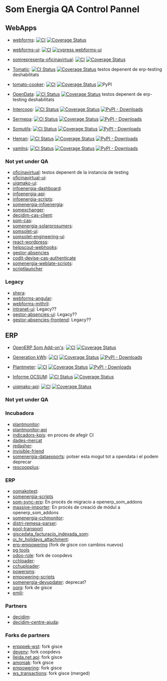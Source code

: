 # Som Energia QA Control Pannel

## WebApps

- [webforms](https://github.com/Som-Energia/webforms): 
  [![CI](https://github.com/Som-Energia/webforms/actions/workflows/main.yml/badge.svg)](https://github.com/Som-Energia/webforms/actions/workflows/main.yml)
  [![Coverage Status](https://coveralls.io/repos/github/Som-Energia/webforms/badge.svg?branch=main)](https://coveralls.io/github/Som-Energia/webforms?branch=main)

- [webforms-ui](https://github.com/Som-Energia/webforms-ui): 
  [![CI](https://github.com/Som-Energia/webforms-ui/actions/workflows/main.yml/badge.svg)](https://github.com/Som-Energia/webforms-ui/actions/workflows/main.yml)
  [![cypress webforms-ui](https://github.com/Som-Energia/webforms-ui/actions/workflows/cypress.yml/badge.svg)](https://github.com/Som-Energia/webforms-ui/actions/workflows/cypress.yml)

- [somrepresenta-oficinavirtual](https://github.com/Som-Energia/somrepresenta-oficinavirtual):
[![CI](https://github.com/Som-Energia/somrepresenta-oficinavirtual/actions/workflows/main.yml/badge.svg)](https://github.com/Som-Energia/somrepresenta-oficinavirtual/actions/workflows/main.yml)
[![Coverage Status](https://coveralls.io/repos/github/Som-Energia/somrepresenta-oficinavirtual/badge.svg?branch=main)](https://coveralls.io/github/Som-Energia/somrepresenta-oficinavirtual?branch=main)

-
  [Tomatic](https://github.com/Som-Energia/somenergia-tomatic):
  [![CI Status](https://github.com/Som-Energia/somenergia-tomatic/actions/workflows/main.yml/badge.svg)](https://github.com/Som-Energia/somenergia-tomatic/actions/workflows/main.yml)
  [![Coverage Status](https://coveralls.io/repos/github/Som-Energia/somenergia-tomatic/badge.svg?branch=master)](https://coveralls.io/github/Som-Energia/somenergia-tomatic?branch=master)
  testos depenent de erp-testing deshabilitats

- [tomato-cooker](https://github.com/Som-Energia/tomato-cooker):
  [![CI](https://github.com/Som-Energia/tomato-cooker/actions/workflows/main.yml/badge.svg)](https://github.com/Som-Energia/tomato-cooker/actions/workflows/main.yml)
  [![Coverage Status](https://coveralls.io/repos/github/Som-Energia/tomato-cooker/badge.svg?branch=master)](https://coveralls.io/github/Som-Energia/tomato-cooker?branch=main)
  ![PyPI](https://img.shields.io/pypi/v/tomato-cooker)

-
  [OpenData](https://github.com/Som-Energia/somenergia-opendata):
  [![CI Status](https://github.com/Som-Energia/somenergia-opendata/actions/workflows/main.yml/badge.svg)](https://github.com/Som-Energia/somenergia-opendata/actions/workflows/main.yml)
  [![Coverage Status](https://coveralls.io/repos/github/Som-Energia/somenergia-opendata/badge.svg?branch=master)](https://coveralls.io/github/Som-Energia/somenergia-opendata?branch=master)
  testos depenent de erp-testing deshabilitats
- 
  [Intercoop](https://github.com/Som-Energia/intercoop):
  [![CI Status](https://github.com/Som-Energia/intercoop/actions/workflows/main.yml/badge.svg)](https://github.com/Som-Energia/intercoop/actions/workflows/main.yml)
  [![Coverage Status](https://coveralls.io/repos/github/Som-Energia/intercoop/badge.svg?branch=master)](https://coveralls.io/github/Som-Energia/intercoop?branch=master)
  [![PyPI - Downloads](https://img.shields.io/pypi/dm/intercoop)](https://pypi.org/project/intercoop)
- 
  [Sermepa](https://github.com/Som-Energia/sermepa):
  [![CI Status](https://github.com/Som-Energia/sermepa/actions/workflows/main.yml/badge.svg)](https://github.com/Som-Energia/sermepa/actions/workflows/main.yml)
  [![Coverage Status](https://coveralls.io/repos/github/Som-Energia/sermepa/badge.svg?branch=master)](https://coveralls.io/github/Som-Energia/sermepa?branch=master)
  [![PyPI - Downloads](https://img.shields.io/pypi/dm/sermepa)](https://pypi.org/project/sermepa)
- 
  [Somutils](https://github.com/Som-Energia/somenergia-utils):
  [![CI Status](https://github.com/Som-Energia/somenergia-utils/actions/workflows/main.yml/badge.svg)](https://github.com/Som-Energia/somenergia-utils/actions/workflows/main.yml)
  [![Coverage Status](https://coveralls.io/repos/github/Som-Energia/somenergia-utils/badge.svg?branch=master)](https://coveralls.io/github/Som-Energia/somenergia-utils?branch=master)
  [![PyPI - Downloads](https://img.shields.io/pypi/dm/somutils)](https://pypi.org/project/somutils)
- 
  [Heman](https://github.com/Som-Energia/heman):
  [![CI Status](https://github.com/Som-Energia/heman/actions/workflows/main.yml/badge.svg)](https://github.com/Som-Energia/heman/actions/workflows/main.yml)
  [![Coverage Status](https://coveralls.io/repos/github/Som-Energia/heman/badge.svg?branch=master)](https://coveralls.io/github/Som-Energia/heman?branch=master)
  [![PyPI - Downloads](https://img.shields.io/pypi/dm/heman)](https://pypi.org/project/heman)
- 
  [yamlns](https://github.com/GuifiBaix/python-yamlns):
  [![CI Status](https://github.com/GuifiBaix/python-yamlns/actions/workflows/main.yml/badge.svg)](https://github.com/GuifiBaix/python-yamlns/actions/workflows/main.yml)
  [![Coverage Status](https://coveralls.io/repos/github/GuifiBaix/python-yamlns/badge.svg?branch=master)](https://coveralls.io/github/GuifiBaix/python-yamlns?branch=master)
  [![PyPI - Downloads](https://img.shields.io/pypi/dm/yamlns)](https://pypi.org/project/yamlns)

### Not yet under QA

- [oficinavirtual](https://github.com/Som-Energia/oficinavirtual): testos depenent de la instancia de testing
- [oficinavirtual-ui](https://github.com/Som-Energia/oficinavirtual-ui):
- [uiqmako-ui](https://github.com/Som-Energia/uiqmako-ui):
- [infoenergia-dashboard](https://github.com/Som-Energia/infoenergia-dashboard): 
- [infoenergia-api](https://github.com/Som-Energia/infoenergia-api):
- [infoenergia-scripts](https://github.com/Som-Energia/infoenergia-scripts):
- [somenergia-infoenergia](https://github.com/Som-Energia/somenergia-infoenergia):
- [somexchanger](https://github.com/Som-Energia/somexchanger99):
- [decidim-cas-client](https://github.com/Som-Energia/decidim-cas-client):
- [som-cas](https://github.com/Som-Energia/som-cas):
- [somenergia-solarprosumers](https://github.com/Som-Energia/somenergia-solarprosumers):
- [somsolet-ui](https://github.com/Som-Energia/somsolet-ui):
- [somsolet-engineering-ui](https://github.com/Som-Energia/somsolet-engineering-ui):
- [react-wordpress](https://github.com/Som-Energia/react-wordpress):
- [helpscout-webhooks](https://github.com/Som-Energia/helpscout_webhooks):
- [gestor-absencies](https://github.com/Som-Energia/gestor_absencies)
- [codit-devise-cas-authenticate](https://github.com/Som-Energia/codit-devise-cas-authenticable)
- [somenergia-weblate-scripts](https://github.com/Som-Energia/somenergia-weblate-scripts):
- [scriptlauncher](https://github.com/Som-Energia/scriptlauncher)


### Legacy

- [shera](https://github.com/Som-Energia/shera):
- [webforms-angular](https://github.com/Som-Energia/webforms-angular):
- [webforms-mithril](https://github.com/Som-Energia/webforms-mithril):
- [intranet-ui](https://github.com/Som-Energia/intranet-ui): Legacy??
- [gestor-absencies-ui](https://github.com/Som-Energia/gestor-absencies-ui): Legacy??
- [gestor-absencies-frontend](https://github.com/Som-Energia/gestor_absencies_frontend): Legacy??


## ERP

- [OpenERP Som Add-on's](https://github.com/Som-Energia/openerp_som_addons): 
  [![CI](https://github.com/Som-Energia/openerp_som_addons/actions/workflows/integration_config.yml/badge.svg)](https://github.com/Som-Energia/openerp_som_addons/actions/workflows/integration_config.yml)
  [![Coverage Status](https://coveralls.io/repos/github/Som-Energia/openerp_som_addons/badge.svg?branch=main)](https://coveralls.io/github/Som-Energia/openerp_som_addons?branch=main)

-
  [Generation kWh](https://github.com/Som-Energia/somenergia-generationkwh):
  [![CI](https://github.com/Som-Energia/somenergia-generationkwh/actions/workflows/main.yml/badge.svg)](https://github.com/Som-Energia/somenergia-generationkwh/actions/workflows/main.yml)
  [![Coverage Status](https://coveralls.io/repos/github/Som-Energia/somenergia-generationkwh/badge.svg?branch=master)](https://coveralls.io/github/Som-Energia/somenergia-generationkwh?branch=master)
  [![PyPI - Downloads](https://img.shields.io/pypi/dm/somenergia-generationkwh)](https://pypi.org/project/somenergia-generationkwh)
-
  [Plantmeter](https://github.com/Som-Energia/plantmeter):
  [![CI](https://github.com/Som-Energia/plantmeter/actions/workflows/main.yml/badge.svg)](https://github.com/Som-Energia/plantmeter/actions/workflows/main.yml)
  [![Coverage Status](https://coveralls.io/repos/github/Som-Energia/plantmeter/badge.svg?branch=master)](https://coveralls.io/github/Som-Energia/plantmeter?branch=master)
  [![PyPI - Downloads](https://img.shields.io/pypi/dm/plantmeter)](https://pypi.org/project/plantmeter)
-
  [Informe OCSUM](https://github.com/Som-Energia/informe-ocsum): 
  [![CI Status](https://github.com/Som-Energia/informe-ocsum/actions/workflows/main.yml/badge.svg)](https://github.com/Som-Energia/informe-ocsum/actions/workflows/main.yml)
  [![Coverage Status](https://coveralls.io/repos/github/Som-Energia/informe-ocsum/badge.svg?branch=master)](https://coveralls.io/github/Som-Energia/informe-ocsum?branch=master)
-
  [uiqmako-api](https://github.com/Som-Energia/uiqmako-api): [![CI](https://github.com/Som-Energia/uiqmako-api/actions/workflows/integration_config.yml/badge.svg)](https://github.com/Som-Energia/uiqmako-api/actions/workflows/integration_config.yml)
  [![Coverage Status](https://coveralls.io/repos/github/Som-Energia/uiqmako-api/badge.svg?branch=main)](https://coveralls.io/github/Som-Energia/uiqmako-api?branch=main)


### Not yet under QA

### Incubadora

- [plantmonitor](https://github.com/Som-Energia/plantmonitor):
- [plantmonitor-api](https://github.com/Som-Energia/plantmonitor-api)
- [indicadors-kpis](https://github.com/Som-Energia/somenergia-indicadors-kpis): en proces de afegir CI
- [dades-mercat](https://github.com/Som-Energia/somenergia-dades-mercat)
- [redasher](https://github.com/Som-Energia/redasher):
- [invisible-friend](https://github.com/Som-Energia/invisible-friend)
- [somenergia-dataexports](https://github.com/Som-Energia/somenergia-dataexports): potser esta mogut tot a opendata i el podem deprecar
- [rescoopplus](https://github.com/Som-Energia/rescoopplus):

### ERP

- [oomakotest](https://github.com/Som-Energia/somenergia-oomakotest):
- [somenergia-scripts](https://github.com/Som-Energia/somenergia-scripts)
- [som-sync-erp](https://github.com/Som-Energia/som_sync_openerp): En procés de migracio a openerp_som_addons
- [massive-importer](https://github.com/Som-Energia/massive_importer): En procés de creació de módul a openerp_som_addons
- [somenergia-cchmonitor](https://github.com/Som-Energia/somenergia-cchmonitor):
- [distri-remesa-parser](https://github.com/Som-Energia/distri-remesa-parser):
- [pool-transport](https://github.com/Som-Energia/pool_transport)
- [giscedata_facturacio_indexada_som](https://github.com/Som-Energia/giscedata_facturacio_indexada_som):
- [oi_hr_holidays_attachment](https://github.com/Som-Energia/oi_hr_holidays_attachment):
- [erp-empowering](https://github.com/Som-Energia/erp-empowering) (fork de gisce con cambios nuevos)
- [pg tools](https://github.com/Som-Energia/pg_tools)
- [odoo-role](https://github.com/Som-Energia/odoo-role): fork de coopdevs
- [cchloader](https://github.com/Som-Energia/cchloader):
- [cchuploader](https://github.com/Som-Energia/cchuploader):
- [powersms](https://github.com/Som-Energia/powersms):
- [empowering-scripts](https://github.com/Som-Energia/empowering-scripts)
- [somenergia-devupdater](https://github.com/Som-Energia/somenergia-devupdater): deprecat?
- [oorq](https://github.com/Som-Energia/oorq): fork de gisce
- [emili](https://github.com/Som-Energia/emili):

### Partners

- [decidim](https://github.com/Som-Energia/decidim-som-energia-app):
- [decidim-centre-ajuda](https://github.com/Som-Energia/decidim-som-energia-centre-ajuda):

### Forks de partners

- [erpppek-wst](https://github.com/Som-Energia/erppeek_wst): fork gisce
- [devenv](https://github.com/Som-Energia/devenv): fork coopdevs
- [lleida.net api](https://github.com/Som-Energia/lleida_net_api): fork gisce
- [amoniak](https://github.com/Som-Energia/amoniak): fork gisce
- [empowering](https://github.com/Som-Energia/empowering): fork gisce
- [ws_transactions](https://github.com/Som-Energia/ws_transactions): fork gisce (merged)

